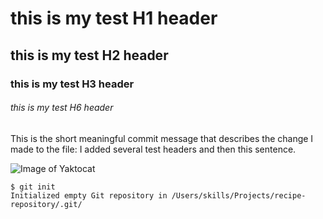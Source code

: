 # this is my test H1 header
## this is my test H2 header
### this is my test H3 header
###### this is my test H6 header

This is the short meaningful commit message that describes the change I made to the file: I added several test headers and then this sentence.

![Image of Yaktocat](https://octodex.github.com/images/yaktocat.png)

```
$ git init
Initialized empty Git repository in /Users/skills/Projects/recipe-repository/.git/
```


